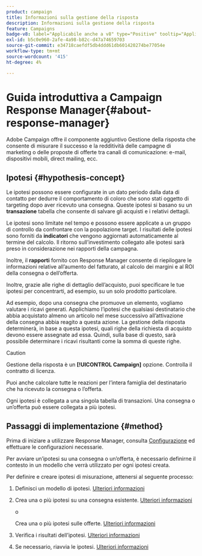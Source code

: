 ```yaml
---
product: campaign
title: Informazioni sulla gestione della risposta
description: Informazioni sulla gestione della risposta
feature: Campaigns
badge-v8: label="Applicabile anche a v8" type="Positive" tooltip="Applicabile anche a Campaign v8"
exl-id: b5c0e960-2afe-4a98-b82c-d47a74659703
source-git-commit: e34718caefdf5db4ddd61db601420274be77054e
workflow-type: tm+mt
source-wordcount: '415'
ht-degree: 4%

---
```


# Guida introduttiva a Campaign Response Manager{#about-response-manager}



Adobe Campaign offre il componente aggiuntivo Gestione della risposta che consente di misurare il successo e la redditività delle campagne di marketing o delle proposte di offerte tra canali di comunicazione: e-mail, dispositivi mobili, direct mailing, ecc.

## Ipotesi {#hypothesis-concept}

Le ipotesi possono essere configurate in un dato periodo dalla data di contatto per dedurre il comportamento di coloro che sono stati oggetto di targeting dopo aver ricevuto una consegna. Queste ipotesi si basano su un **transazione** tabella che consente di salvare gli acquisti e i relativi dettagli.

Le ipotesi sono limitate nel tempo e possono essere applicate a un gruppo di controllo da confrontare con la popolazione target. I risultati delle ipotesi sono forniti da **indicatori** che vengono aggiornati automaticamente al termine del calcolo. Il ritorno sull’investimento collegato alle ipotesi sarà preso in considerazione nei rapporti della campagna.

Inoltre, il **rapporti** fornito con Response Manager consente di riepilogare le informazioni relative all’aumento del fatturato, al calcolo dei margini e al ROI della consegna o dell’offerta.

Inoltre, grazie alle righe di dettaglio dell’acquisto, puoi specificare le tue ipotesi per concentrarti, ad esempio, su un solo prodotto particolare.

Ad esempio, dopo una consegna che promuove un elemento, vogliamo valutare i ricavi generati. Applichiamo l’ipotesi che qualsiasi destinatario che abbia acquistato almeno un articolo nel mese successivo all’attivazione della consegna abbia reagito a questa azione. La gestione della risposta determinerà, in base a questa ipotesi, quali righe della richiesta di acquisto devono essere assegnate ad essa. Quindi, sulla base di questo, sarà possibile determinare i ricavi risultanti come la somma di queste righe.

>[!CAUTION]
>
>Gestione della risposta è un **[!UICONTROL Campaign]** opzione. Controlla il contratto di licenza.

Puoi anche calcolare tutte le reazioni per l’intera famiglia del destinatario che ha ricevuto la consegna o l’offerta.

Ogni ipotesi è collegata a una singola tabella di transazioni. Una consegna o un’offerta può essere collegata a più ipotesi.

## Passaggi di implementazione {#method}

Prima di iniziare a utilizzare Response Manager, consulta [Configurazione](configuration.md) ed effettuare le configurazioni necessarie.

Per avviare un’ipotesi su una consegna o un’offerta, è necessario definirne il contesto in un modello che verrà utilizzato per ogni ipotesi creata.

Per definire e creare ipotesi di misurazione, attenersi al seguente processo:

1. Definisci un modello di ipotesi. [Ulteriori informazioni](hypothesis-templates.md#creating-a-hypothesis-model)
1. Crea una o più ipotesi su una consegna esistente. [Ulteriori informazioni](creating-hypotheses.md#referencing-a-hypothesis-in-a-campaign-delivery)

   o

   Crea una o più ipotesi sulle offerte. [Ulteriori informazioni](creating-hypotheses.md#creating-a-hypothesis-on-an-offer)

1. Verifica i risultati dell’ipotesi. [Ulteriori informazioni](hypothesis-tracking.md)
1. Se necessario, riavvia le ipotesi. [Ulteriori informazioni](creating-hypotheses.md#creating-a-hypothesis-on-the-fly-on-a-delivery)
